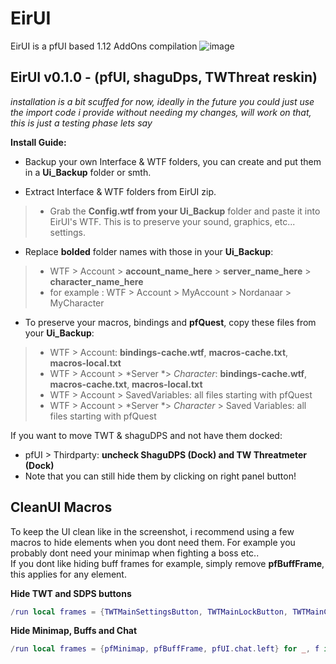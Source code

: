 # EirUI
EirUI is a pfUI based 1.12 AddOns compilation
![image](https://github.com/user-attachments/assets/d9411004-fa36-4524-b9b9-ce1314c43308)


## EirUI v0.1.0 - (pfUI, shaguDps, TWThreat reskin)
 *installation is a bit scuffed for now, ideally in the future you could just use the import code i provide without needing my changes, will work on that, this is just a testing phase lets say*

**Install Guide:**
* Backup your own Interface & WTF folders, you can create and put them in a **Ui_Backup** folder or smth.

* Extract Interface & WTF folders from EirUI zip.
>  * Grab the **Config.wtf from your Ui_Backup** folder and paste it into EirUI's WTF. This is to preserve your sound, graphics, etc... settings.

* Replace **bolded** folder names with those in your **Ui_Backup**:
>  * WTF > Account > **account_name_here** > **server_name_here** > **character_name_here**
>  * for example : WTF > Account > MyAccount > Nordanaar > MyCharacter

* To preserve your macros, bindings and **pfQuest**, copy these files from your **Ui_Backup**:
>  * WTF > Account: **bindings-cache.wtf**, **macros-cache.txt**, **macros-local.txt**
>  * WTF > Account > *Server *> *Character*: **bindings-cache.wtf**, **macros-cache.txt**, **macros-local.txt**
>  * WTF > Account > SavedVariables: all files starting with pfQuest
>  * WTF > Account > *Server *> *Character* > Saved Variables: all files starting with pfQuest

If you want to move TWT & shaguDPS and not have them docked:
* pfUI > Thirdparty: **uncheck ShaguDPS (Dock) and TW Threatmeter (Dock)**
* Note that you can still hide them by clicking on right panel button!

## CleanUI Macros
To keep the UI clean like in the screenshot, i recommend using a few macros to hide elements when you dont need them. For example you probably dont need your minimap when fighting a boss etc.. \
If you dont like hiding buff frames for example, simply remove **pfBuffFrame**, this applies for any element.

**Hide TWT and SDPS buttons**
```lua
/run local frames = {TWTMainSettingsButton, TWTMainLockButton, TWTMainCloseButton, ShaguDPSReset, ShaguDPSDamage, ShaguDPSAnnounce, ShaguDPSOverall} for _, f in pairs(frames) do if f:IsShown() then f:Hide() else f:Show() end end
```

**Hide Minimap, Buffs and Chat**
```lua
/run local frames = {pfMinimap, pfBuffFrame, pfUI.chat.left} for _, f in pairs(frames) do if f:IsShown() then f:Hide() else f:Show() end end
```
